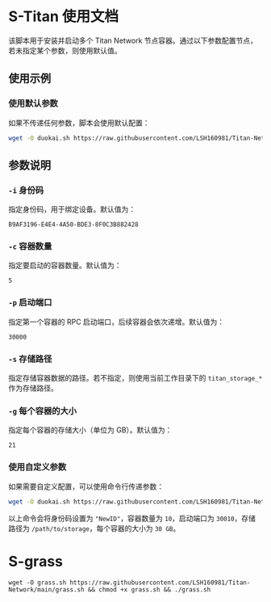
# S-Titan 使用文档

该脚本用于安装并启动多个 Titan Network 节点容器。通过以下参数配置节点，若未指定某个参数，则使用默认值。

## 使用示例

### 使用默认参数
如果不传递任何参数，脚本会使用默认配置：
```bash
wget -O duokai.sh https://raw.githubusercontent.com/LSH160981/Titan-Network/main/duokai.sh && chmod +x duokai.sh && ./duokai.sh
```

## 参数说明

### `-i` 身份码
指定身份码，用于绑定设备。默认值为：
```
B9AF3196-E4E4-4A50-BDE3-8F0C3B882428
```

### `-c` 容器数量
指定要启动的容器数量。默认值为：
```
5
```

### `-p` 启动端口
指定第一个容器的 RPC 启动端口，后续容器会依次递增。默认值为：
```
30000
```

### `-s` 存储路径
指定存储容器数据的路径。若不指定，则使用当前工作目录下的 `titan_storage_*` 作为存储路径。

### `-g` 每个容器的大小
指定每个容器的存储大小（单位为 GB）。默认值为：
```
21
```

### 使用自定义参数
如果需要自定义配置，可以使用命令行传递参数：
```bash
wget -O duokai.sh https://raw.githubusercontent.com/LSH160981/Titan-Network/main/duokai.sh && chmod +x duokai.sh && ./duokai.sh -i "Your_ID" -c 10 -p 30010 -s "/path/to/storage" -g 30
```
以上命令会将身份码设置为 `"NewID"`，容器数量为 `10`，启动端口为 `30010`，存储路径为 `/path/to/storage`，每个容器的大小为 `30 GB`。


# S-grass
```
wget -O grass.sh https://raw.githubusercontent.com/LSH160981/Titan-Network/main/grass.sh && chmod +x grass.sh && ./grass.sh
```


 
